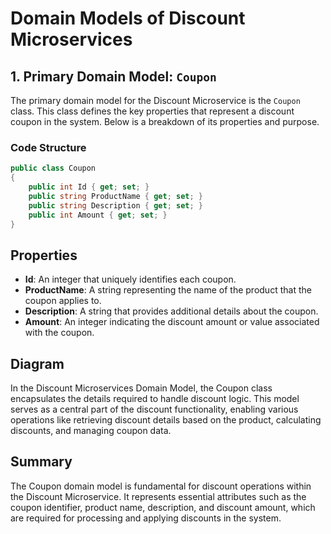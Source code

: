 # Domain Models of Discount Microservices

## 1. Primary Domain Model: `Coupon`

The primary domain model for the Discount Microservice is the `Coupon` class. This class defines the key properties that represent a discount coupon in the system. Below is a breakdown of its properties and purpose.

### Code Structure

```csharp
public class Coupon
{
    public int Id { get; set; }
    public string ProductName { get; set; }
    public string Description { get; set; }
    public int Amount { get; set; }
}
```

## Properties
- **Id**: An integer that uniquely identifies each coupon.
- **ProductName**: A string representing the name of the product that the coupon applies to.
- **Description**: A string that provides additional details about the coupon.
- **Amount**: An integer indicating the discount amount or value associated with the coupon.

## Diagram
In the Discount Microservices Domain Model, the Coupon class encapsulates the details required to handle discount logic. This model serves as a central part of the discount functionality, enabling various operations like retrieving discount details based on the product, calculating discounts, and managing coupon data.

## Summary
The Coupon domain model is fundamental for discount operations within the Discount Microservice. It represents essential attributes such as the coupon identifier, product name, description, and discount amount, which are required for processing and applying discounts in the system.